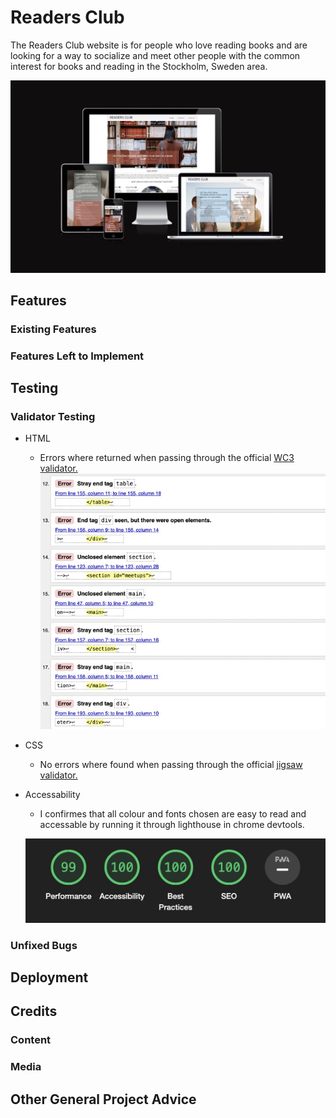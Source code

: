 # Readers Club

The Readers Club website is for people who love reading books and are looking for a way to socialize and meet other people with the common interest for books and reading in the Stockholm, Sweden area.

![mockup](documentation/mock-up.jpeg)

## Features

### Existing Features

### Features Left to Implement

## Testing

### Validator Testing

- HTML
  - Errors where returned when passing through the official [WC3 validator.](https://validator.w3.org/nu/?doc=https%3A%2F%2Fdilaraucar.github.io%2Fbook-club%2F)
    ![errors](documentation/html-errors.jpeg)
- CSS
  - No errors where found when passing through the official [jigsaw validator.](https://jigsaw.w3.org/css-validator/validator?uri=https%3A%2F%2Fdilaraucar.github.io%2Fbook-club%2F&profile=css3svg&usermedium=all&warning=1&vextwarning=&lang=sv)
- Accessability

  - I confirmes that all colour and fonts chosen are easy to read and accessable by running it through lighthouse in chrome devtools.

  ![Lighthouse](documentation/lighthouse.jpeg)

### Unfixed Bugs

## Deployment

## Credits

### Content

### Media

## Other General Project Advice
